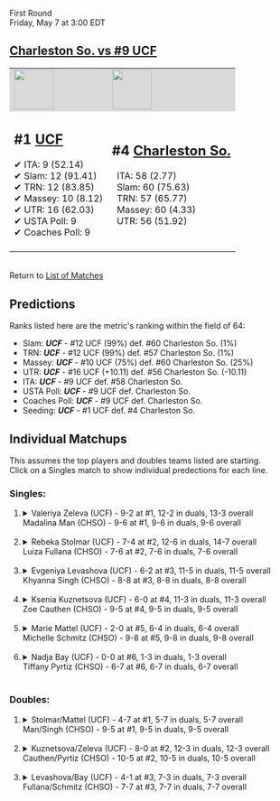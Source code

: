 First Round  
Friday, May 7 at 3:00 EDT
## [Charleston So. vs #9 UCF](https://www.ncaa.com/game/5833651) 

<table>  
<tr style="background-color: #d9d9d9 !important"><td><a href="#"><img src="https://www.ncaa.com/sites/default/files/images/logos/schools/u/ucf.70.png" width="70" height="70" /></a></td><td><a href="#"><img src="https://www.ncaa.com/sites/default/files/images/logos/schools/c/charleston-so.70.png" width="70" height="70" /></a></td></tr>
<tr><td>  

<h2>#1 <a href="#">UCF</a></h2>  
&#10004; ITA: 9 (52.14)<br>  
&#10004; Slam: 12 (91.41)<br>  
&#10004; TRN: 12 (83.85)<br>  
&#10004; Massey: 10 (8.12)<br>  
&#10004; UTR: 16 (62.03)<br>  
&#10004; USTA Poll: 9<br>  
&#10004; Coaches Poll: 9<br>  
<br>  

</td><td>  

<h2>#4 <a href="#">Charleston So.</a></h2>  
&nbsp; ITA: 58 (2.77)<br>  
&nbsp; Slam: 60 (75.63)<br>  
&nbsp; TRN: 57 (65.77)<br>  
&nbsp; Massey: 60 (4.33)<br>  
&nbsp; UTR: 56 (51.92)<br>  
<br>  

</td></tr></table>  


<br>Return to [List of Matches](../index.md)  

## Predictions  

Ranks listed here are the metric's ranking within the field of 64:  
- Slam: ***UCF*** - #12 UCF (99%) def. #60 Charleston So. (1%)  
- TRN: ***UCF*** - #12 UCF (99%) def. #57 Charleston So. (1%)  
- Massey: ***UCF*** - #10 UCF (75%) def. #60 Charleston So. (25%)  
- UTR: ***UCF*** - #16 UCF (+10.11) def. #56 Charleston So. (-10.11)  
- ITA: ***UCF*** - #9 UCF def. #58 Charleston So.  
- USTA Poll: ***UCF*** - #9 UCF def. Charleston So.  
- Coaches Poll: ***UCF*** - #9 UCF def. Charleston So.  
- Seeding: ***UCF*** - #1 UCF def. #4 Charleston So.  

## Individual Matchups  
This assumes the top players and doubles teams listed are starting.  
Click on a Singles match to show individual predections for each line.  
### Singles:  

<ol>
<li><details>
<summary markdown="span">Valeriya Zeleva (UCF) - 9-2 at #1, 12-2 in duals, 13-3 overall<br>Madalina Man (CHSO) - 9-6 at #1, 9-6 in duals, 9-6 overall</summary>
<h4>Predictions</h4><ul>
<li>Slam: <b><i>UCF</i></b> - Zeleva (98%) def. Man (2%)</li>  
<li>TRN: <b><i>UCF</i></b> - Zeleva (99%) def. Man (1%)</li>  
<li>Massey: <b><i>UCF</i></b> - Zeleva (75%) def. Man (25%)</li>  
<li>UTR: <b><i>UCF</i></b> - Zeleva (97%) def. Man (3%)</li>  
<li>ITA: <b><i>UCF</i></b> - Zeleva (22.66) def. Man (1.99)</li>  
</ul></details>&nbsp;</li>
<li><details>
<summary markdown="span">Rebeka Stolmar (UCF) - 7-4 at #2, 12-6 in duals, 14-7 overall<br>Luiza Fullana (CHSO) - 7-6 at #2, 7-6 in duals, 7-6 overall</summary>
<h4>Predictions</h4><ul>
<li>Slam: <b><i>UCF</i></b> - Stolmar (98%) def. Fullana (2%)</li>  
<li>TRN: <b><i>UCF</i></b> - Stolmar (99%) def. Fullana (1%)</li>  
<li>Massey: <b><i>UCF</i></b> - Stolmar (75%) def. Fullana (25%)</li>  
<li>UTR: <b><i>UCF</i></b> - Stolmar (96%) def. Fullana (4%)</li>  
<li>ITA: <b><i>UCF</i></b> - Stolmar (15.81) def. Fullana (1.91)</li>  
</ul></details>&nbsp;</li>
<li><details>
<summary markdown="span">Evgeniya Levashova (UCF) - 6-2 at #3, 11-5 in duals, 11-5 overall<br>Khyanna Singh (CHSO) - 8-8 at #3, 8-8 in duals, 8-8 overall</summary>
<h4>Predictions</h4><ul>
<li>Slam: <b><i>UCF</i></b> - Levashova (98%) def. Singh (2%)</li>  
<li>TRN: <b><i>UCF</i></b> - Levashova (99%) def. Singh (1%)</li>  
<li>Massey: <b><i>UCF</i></b> - Levashova (75%) def. Singh (25%)</li>  
<li>UTR: <b><i>UCF</i></b> - Levashova (98%) def. Singh (2%)</li>  
<li>ITA: <b><i>UCF</i></b> - Levashova (4.48) def. Singh (1.60)</li>  
</ul></details>&nbsp;</li>
<li><details>
<summary markdown="span">Ksenia Kuznetsova (UCF) - 6-0 at #4, 11-3 in duals, 11-3 overall<br>Zoe Cauthen (CHSO) - 9-5 at #4, 9-5 in duals, 9-5 overall</summary>
<h4>Predictions</h4><ul>
<li>Slam: <b><i>UCF</i></b> - Kuznetsova (99%) def. Cauthen (1%)</li>  
<li>TRN: <b><i>UCF</i></b> - Kuznetsova (99%) def. Cauthen (1%)</li>  
<li>Massey: <b><i>UCF</i></b> - Kuznetsova (75%) def. Cauthen (25%)</li>  
<li>UTR: <b><i>UCF</i></b> - Kuznetsova (98%) def. Cauthen (2%)</li>  
<li>ITA: <b><i>UCF</i></b> - Kuznetsova (3.33) def. Cauthen (2.15)</li>  
</ul></details>&nbsp;</li>
<li><details>
<summary markdown="span">Marie Mattel (UCF) - 2-0 at #5, 6-4 in duals, 6-4 overall<br>Michelle Schmitz (CHSO) - 9-8 at #5, 9-8 in duals, 9-8 overall</summary>
<h4>Predictions</h4><ul>
<li>Slam: <b><i>UCF</i></b> - Mattel (98%) def. Schmitz (2%)</li>  
<li>TRN: <b><i>UCF</i></b> - Mattel (99%) def. Schmitz (1%)</li>  
<li>Massey: <b><i>UCF</i></b> - Mattel (75%) def. Schmitz (25%)</li>  
<li>UTR: <b><i>UCF</i></b> - Mattel (97%) def. Schmitz (3%)</li>  
<li>ITA: <b><i>UCF</i></b> - Mattel (2.00) def. Schmitz (1.70)</li>  
</ul></details>&nbsp;</li>
<li><details>
<summary markdown="span">Nadja Bay (UCF) - 0-0 at #6, 1-3 in duals, 1-3 overall<br>Tiffany Pyrtiz (CHSO) - 6-7 at #6, 6-7 in duals, 6-7 overall</summary>
<h4>Predictions</h4><ul>
<li>Slam: <b><i>CHSO</i></b> - Pyrtiz (100%) def. Bay (0%)</li>  
<li>TRN: <b><i>CHSO</i></b> - Pyrtiz (100%) def. Bay (0%)</li>  
<li>UTR: <b><i>CHSO</i></b> - Pyrtiz (100%) def. Bay (0%)</li>  
<li>ITA: <b><i>CHSO</i></b> - Pyrtiz (1.53) def. Bay (0.00)</li>  
</ul></details>&nbsp;</li>
</ol>

### Doubles:  

<ol>
<li><details>
<summary markdown="span">Stolmar/Mattel (UCF) - 4-7 at #1, 5-7 in duals, 5-7 overall<br>Man/Singh (CHSO) - 9-5 at #1, 9-5 in duals, 9-5 overall</summary>
We don't have any metrics for doubles matches</details>&nbsp;</li>
<li><details>
<summary markdown="span">Kuznetsova/Zeleva (UCF) - 8-0 at #2, 12-3 in duals, 12-3 overall<br>Cauthen/Pyrtiz (CHSO) - 10-5 at #2, 10-5 in duals, 10-5 overall</summary>
We don't have any metrics for doubles matches</details>&nbsp;</li>
<li><details>
<summary markdown="span">Levashova/Bay (UCF) - 4-1 at #3, 7-3 in duals, 7-3 overall<br>Fullana/Schmitz (CHSO) - 7-7 at #3, 7-7 in duals, 7-7 overall</summary>
We don't have any metrics for doubles matches</details>&nbsp;</li>
</ol>